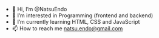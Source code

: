 - 👋 Hi, I’m @NatsuEndo
- 👀 I’m interested in Programming (frontend and backend)
- 🌱 I’m currently learning HTML, CSS and JavaScript
- 📫 How to reach me natsu.endo@gmail.com

<!---
NatsuEndo/NatsuEndo is a ✨ special ✨ repository because its `README.md` (this file) appears on your GitHub profile.
You can click the Preview link to take a look at your changes.
--->
